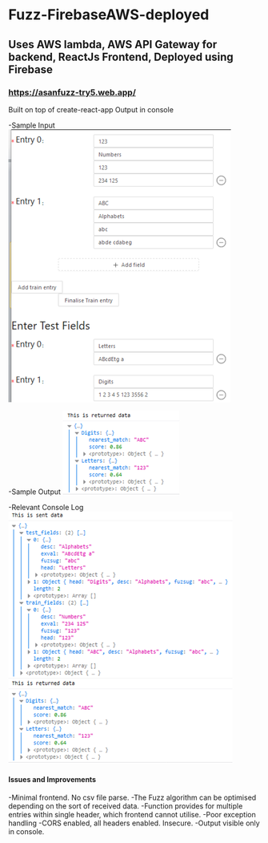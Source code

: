 # Fuzz-FirebaseAWS-deployed
## Uses AWS lambda, AWS API Gateway for backend, ReactJs Frontend, Deployed using Firebase

### https://asanfuzz-try5.web.app/

Built on top of create-react-app
Output in console

 
-Sample Input
![Input](/Screengrabs/Input.png)


-Sample Output
![Output](/Screengrabs/Output.png)


-Relevant Console Log
![Console](/Screengrabs/Console.png)


#### Issues and Improvements
-Minimal frontend. No csv file parse.
-The Fuzz algorithm can be optimised depending on the sort of received data.
-Function provides for multiple entries within single header, which frontend cannot utilise.
-Poor exception handling
-CORS enabled, all headers enabled. Insecure.
-Output visible only in console. 
